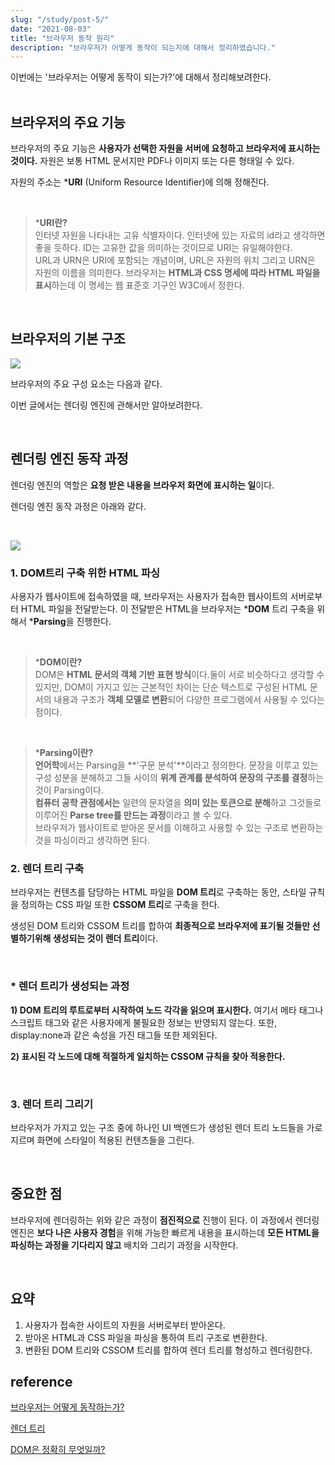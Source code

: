 ```yaml
---
slug: "/study/post-5/"
date: "2021-08-03"
title: "브라우저 동작 원리"
description: "브라우저가 어떻게 동작이 되는지에 대해서 정리하였습니다."
---
```

이번에는 '브라우저는 어떻게 동작이 되는가?'에 대해서 정리해보려한다.
<br></br>

## 브라우저의 주요 기능
브라우저의 주요 기능은 **사용자가 선택한 자원을 서버에 요청하고 브라우저에 표시하는 것이다.** 자원은 보통 HTML 문서지만 PDF나 이미지 또는 다른 형태일 수 있다.

자원의 주소는 ***URI** (Uniform Resource Identifier)에 의해 정해진다.

<br>

> ***URI란?** <br>인터넷 자원을 나타내는 고유 식별자이다. 인터넷에 있는 자료의 id라고 생각하면 좋을 듯하다. ID는 고유한 값을 의미하는 것이므로 URI는 유일해야한다.<br> URL과 URN은 URI에 포함되는 개념이며, URL은 자원의 위치 그리고 URN은 자원의 이름을 의미한다. 브라우저는 **HTML과 CSS 명세에 따라 HTML 파일을 표시**하는데 이 명세는 웹 표준호 기구인 W3C에서 정한다.
<br>

## 브라우저의 기본 구조

<img src="https://images.velog.io/images/moon3356/post/3af10a2f-4a84-479d-8745-414925f41292/%E1%84%89%E1%85%B3%E1%84%8F%E1%85%B3%E1%84%85%E1%85%B5%E1%86%AB%E1%84%89%E1%85%A3%E1%86%BA%202021-08-03%20%E1%84%8B%E1%85%A9%E1%84%92%E1%85%AE%202.11.55.png" />

브라우저의 주요 구성 요소는 다음과 같다.

이번 글에서는 렌더링 엔진에 관해서만 알아보려한다.

<br>

## 렌더링 엔진 동작 과정
렌더링 엔진의 역할은 **요청 받은 내용을 브라우저 화면에 표시하는 일**이다.

렌더링 엔진 동작 과정은 아래와 같다.

<br>

![](https://images.velog.io/images/moon3356/post/601babcb-e874-4269-8349-ba37be166795/Moon.jpg)
<br>

### 1. DOM트리 구축 위한 HTML 파싱

사용자가 웹사이트에 접속하였을 때, 브라우저는 사용자가 접속한 웹사이트의 서버로부터 HTML 파일을 전달받는다. 이 전달받은 HTML을 브라우저는 ***DOM** 트리 구축을 위해서 ***Parsing**을 진행한다.

<br>

> ***DOM이란?**<br>DOM은 **HTML 문서의 객체 기반 표현 방식**이다.둘이 서로 비슷하다고 생각할 수 있지만, DOM이 가지고 있는 근본적인 차이는 단순 텍스트로 구성된 HTML 문서의 내용과 구조가 **객체 모델로 변환**되어 다양한 프로그램에서 사용될 수 있다는 점이다.

<br>

> ***Parsing이란?**<br>**언어학**에서는 Parsing을 **'구문 분석'**이라고 정의한다. 문장을 이루고 있는 구성 성분을 분해하고 그들 사이의 **위계 관계를 분석하여 문장의 구조를 결정**하는 것이 Parsing이다.<br>**컴퓨터 공학 관점에서는** 일련의 문자열을 **의미 있는 토큰으로 분해**하고 그것들로 이루어진 **Parse tree를 만드는 과정**이라고 볼 수 있다.<br>브라우저가 웹사이트로 받아온 문서를 이해하고 사용할 수 있는 구조로 변환하는 것을 파싱이라고 생각하면 된다.

### 2. 렌더 트리 구축
브라우저는 컨텐츠를 담당하는 HTML 파일을 **DOM 트리**로 구축하는 동안, 스타일 규칙을 정의하는 CSS 파일 또한 **CSSOM 트리**로 구축을 한다.

생성된 DOM 트리와 CSSOM 트리를 합하여 **최종적으로 브라우저에 표기될 것들만 선별하기위해 생성되는 것이 렌더 트리**이다.

<br>

### * 렌더 트리가 생성되는 과정

**1) DOM 트리의 루트로부터 시작하여 노드 각각을 읽으며 표시한다.**
여기서 메타 태그나 스크립트 태그와 같은 사용자에게 불필요한 정보는 반영되지 않는다. 또한, display:none과 같은 속성을 가진 태그들 또한 제외된다.

**2) 표시된 각 노드에 대해 적절하게 일치하는 CSSOM 규칙을 찾아 적용한다.**

<br>

### 3. 렌더 트리 그리기
브라우저가 가지고 있는 구조 중에 하나인 UI 백엔드가 생성된 렌더 트리 노드들을 가로지르며 화면에 스타일이 적용된 컨텐츠들을 그린다.

<br>

## 중요한 점
브라우저에 렌더링하는 위와 같은 과정이 **점진적으로** 진행이 된다. 이 과정에서 렌더링 엔진은 **보다 나은 사용자 경험**을 위해 가능한 빠르게 내용을 표시하는데 **모든 HTML을 파싱하는 과정을 기다리지 않고** 배치와 그리기 과정을 시작한다.

<br>

## 요약
1. 사용자가 접속한 사이트의 자원을 서버로부터 받아온다.
2. 받아온 HTML과 CSS 파일을 파싱을 통하여 트리 구조로 변환한다.
3. 변환된 DOM 트리와 CSSOM 트리를 합하여 렌더 트리를 형성하고 렌더링한다.

## reference
[브라우저는 어떻게 동작하는가?](https://d2.naver.com/helloworld/59361)

[렌더 트리](https://onlydev.tistory.com/9)

[DOM은 정확히 무엇일까?](https://wit.nts-corp.com/2019/02/14/5522)


